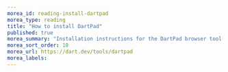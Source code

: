 ```yaml
---
morea_id: reading-install-dartpad
morea_type: reading
title: "How to install DartPad"
published: true
morea_summary: "Installation instructions for the DartPad browser tool."
morea_sort_order: 10
morea_url: https://dart.dev/tools/dartpad
morea_labels: 
---
```

